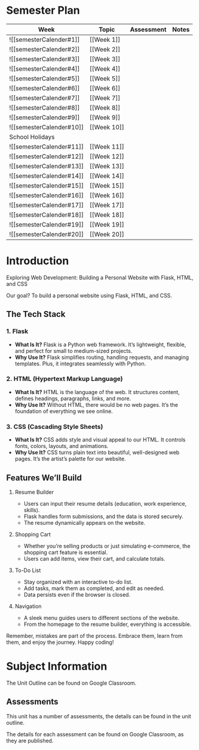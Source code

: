 # Semester Plan

| Week                     | Topic       | Assessment | Notes |
| ------------------------ | ----------- | ---------- | ----- |
| ![[semesterCalender#1]]  | [[Week 1]]  |            |       |
| ![[semesterCalender#2]]  | [[Week 2]]  |            |       |
| ![[semesterCalender#3]]  | [[Week 3]]  |            |       |
| ![[semesterCalender#4]]  | [[Week 4]]  |            |       |
| ![[semesterCalender#5]]  | [[Week 5]]  |            |       |
| ![[semesterCalender#6]]  | [[Week 6]]  |            |       |
| ![[semesterCalender#7]]  | [[Week 7]]  |            |       |
| ![[semesterCalender#8]]  | [[Week 8]]  |            |       |
| ![[semesterCalender#9]]  | [[Week 9]]  |            |       |
| ![[semesterCalender#10]] | [[Week 10]] |            |       |
| School Holidays          |             |            |       |
| ![[semesterCalender#11]] | [[Week 11]] |            |       |
| ![[semesterCalender#12]] | [[Week 12]] |            |       |
| ![[semesterCalender#13]] | [[Week 13]] |            |       |
| ![[semesterCalender#14]] | [[Week 14]] |            |       |
| ![[semesterCalender#15]] | [[Week 15]] |            |       |
| ![[semesterCalender#16]] | [[Week 16]] |            |       |
| ![[semesterCalender#17]] | [[Week 17]] |            |       |
| ![[semesterCalender#18]] | [[Week 18]] |            |       |
| ![[semesterCalender#19]] | [[Week 19]] |            |       |
| ![[semesterCalender#20]] | [[Week 20]] |            |       |

# Introduction
Exploring Web Development: Building a Personal Website with Flask, HTML, and CSS

Our goal? To build a personal website using Flask, HTML, and CSS.    

## The Tech Stack

### 1. Flask

- **What Is It?** Flask is a Python web framework. It’s lightweight, flexible, and perfect for small to medium-sized projects.
- **Why Use It?** Flask simplifies routing, handling requests, and managing templates. Plus, it integrates seamlessly with Python.

### 2. HTML (Hypertext Markup Language)

- **What Is It?** HTML is the language of the web. It structures content, defines headings, paragraphs, links, and more.
- **Why Use It?** Without HTML, there would be no web pages. It’s the foundation of everything we see online.

### 3. CSS (Cascading Style Sheets)

- **What Is It?** CSS adds style and visual appeal to our HTML. It controls fonts, colors, layouts, and animations.
- **Why Use It?** CSS turns plain text into beautiful, well-designed web pages. It’s the artist’s palette for our website.

## Features We’ll Build

1. Resume Builder
    
    - Users can input their resume details (education, work experience, skills).
    - Flask handles form submissions, and the data is stored securely.
    - The resume dynamically appears on the website.
2. Shopping Cart
    
    - Whether you’re selling products or just simulating e-commerce, the shopping cart feature is essential.
    - Users can add items, view their cart, and calculate totals.
3. To-Do List
    
    - Stay organized with an interactive to-do list.
    - Add tasks, mark them as completed, and edit as needed.
    - Data persists even if the browser is closed.
4. Navigation
    
    - A sleek menu guides users to different sections of the website.
    - From the homepage to the resume builder, everything is accessible.


Remember, mistakes are part of the process. Embrace them, learn from them, and enjoy the journey. Happy coding! 

# Subject Information

The Unit Outline can be found on Google Classroom.

## Assessments

This unit has a number of assessments, the details can be found in the unit outline.

The details for each assessment can be found on Google Classroom, as they are published.

